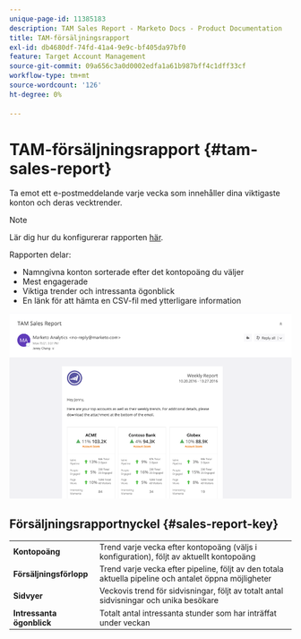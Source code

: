 ```yaml
---
unique-page-id: 11385183
description: TAM Sales Report - Marketo Docs - Product Documentation
title: TAM-försäljningsrapport
exl-id: db4680df-74fd-41a4-9e9c-bf405da97bf0
feature: Target Account Management
source-git-commit: 09a656c3a0d0002edfa1a61b987bff4c1dff33cf
workflow-type: tm+mt
source-wordcount: '126'
ht-degree: 0%

---
```


# TAM-försäljningsrapport {#tam-sales-report}

Ta emot ett e-postmeddelande varje vecka som innehåller dina viktigaste konton och deras vecktrender.

>[!NOTE]
>
>Lär dig hur du konfigurerar rapporten [här](/help/marketo/product-docs/target-account-management/measure/tam-report-setup.md).

Rapporten delar:

* Namngivna konton sorterade efter det kontopoäng du väljer
* Mest engagerade
* Viktiga trender och intressanta ögonblick
* En länk för att hämta en CSV-fil med ytterligare information

![](assets/tam-sales-report-1.png)

## Försäljningsrapportnyckel {#sales-report-key}

<table>
 <tbody>
  <tr>
   <td><strong><span class="uicontrol">Kontopoäng</span></strong></td>
   <td>
    <div>
      Trend varje vecka efter kontopoäng (väljs i konfiguration), följt av aktuellt kontopoäng
    </div></td>
  </tr>
  <tr>
   <td><strong><span class="uicontrol">Försäljningsförlopp</span></strong></td>
   <td>
    <div>
      Trend varje vecka efter pipeline, följt av den totala aktuella pipeline och antalet öppna möjligheter
    </div></td>
  </tr>
  <tr>
   <td><strong><span class="uicontrol">Sidvyer</span></strong></td>
   <td>
    <div>
      Veckovis trend för sidvisningar, följt av totalt antal sidvisningar och unika besökare
    </div></td>
  </tr>
  <tr>
   <td><strong><span class="uicontrol">Intressanta ögonblick</span></strong></td>
   <td>
    <div>
      Totalt antal intressanta stunder som har inträffat under veckan
    </div></td>
  </tr>
 </tbody>
</table>
